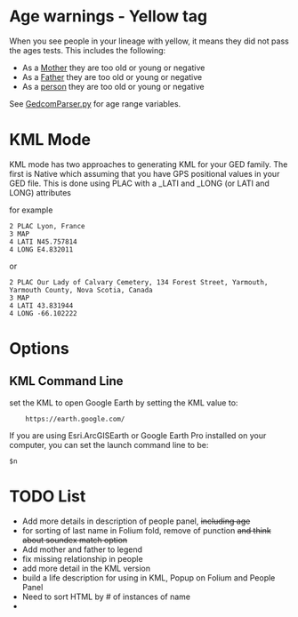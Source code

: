 # Age warnings - Yellow tag
When you see people in your lineage with yellow, it means they did not pass the ages tests.  This includes the following:
- As a [Mother](https://www.oldest.org/people/mothers/) they are too old or young or negative
- As a [Father](https://www.guinnessworldrecords.com/world-records/oldest-father-) they are too old or young or negative
- As a [person](https://en.wikipedia.org/wiki/List_of_the_verified_oldest_people) they are too old or young or negative

See [GedcomParser.py](../gedcom-to-map/gedcom/GedcomParser.py) for age range variables.

# KML Mode
KML mode has two approaches to generating KML for your GED family.  The first is Native which assuming that you have GPS positional values in your GED file.  This is done using PLAC with a _LATI and _LONG (or LATI and LONG) attributes

for example
```
2 PLAC Lyon, France
3 MAP
4 LATI N45.757814
4 LONG E4.832011
```
or
```
2 PLAC Our Lady of Calvary Cemetery, 134 Forest Street, Yarmouth, Yarmouth County, Nova Scotia, Canada
3 MAP
4 LATI 43.831944
4 LONG -66.102222
```

# Options

## KML Command Line
set the KML to open Google Earth by setting the KML value to:
```
    https://earth.google.com/
```

If you are using Esri.ArcGISEarth or Google Earth Pro installed on your computer, you can set the launch command line to be:
```
$n
```


# TODO List
- Add more details in description of people panel, ~~including age~~
- for sorting of last name in Folium fold, remove of punction ~~and think about soundex match option~~
- Add mother and father to legend
- fix missing relationship in people
- add more detail in the KML version
- build a life description for using in KML, Popup on Folium and People Panel
- Need to sort HTML by # of instances of name
- 
